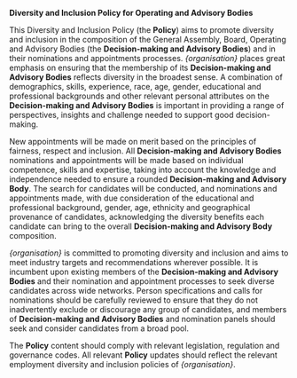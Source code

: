 **Diversity and Inclusion Policy for Operating and Advisory Bodies**

This Diversity and Inclusion Policy (the **Policy**) aims to promote diversity and inclusion in the composition of the General Assembly, Board, Operating and Advisory Bodies (the **Decision-making and Advisory Bodies**) and in their nominations and appointments processes. *{organisation}* places great emphasis on ensuring that the membership of its **Decision-making and Advisory Bodies** reflects diversity in the broadest sense. A combination of demographics, skills, experience, race, age, gender, educational and professional backgrounds and other relevant personal attributes on the **Decision-making and Advisory Bodies** is important in providing a range of perspectives, insights and challenge needed to support good decision-making.

New appointments will be made on merit based on the principles of fairness, respect and inclusion. All **Decision-making and Advisory Bodies** nominations and appointments will be made based on individual competence, skills and expertise, taking into account the knowledge and independence needed to ensure a rounded **Decision-making and Advisory Body**. The search for candidates will be conducted, and nominations and appointments made, with due consideration of the educational and professional background, gender, age, ethnicity and geographical provenance of candidates, acknowledging the diversity benefits each candidate can bring to the overall **Decision-making and Advisory Body** composition.

*{organisation}* is committed to promoting diversity and inclusion and aims to meet industry targets and recommendations wherever possible. It is incumbent upon existing members of the **Decision-making and Advisory Bodies** and their nomination and appointment processes to seek diverse candidates across wide networks. Person specifications and calls for nominations should be carefully reviewed to ensure that they do not inadvertently exclude or discourage any group of candidates, and members of **Decision-making and Advisory Bodies** and nomination panels should seek and consider candidates from a broad pool.

The **Policy** content should comply with relevant legislation, regulation and governance codes. All relevant **Policy** updates should reflect the relevant employment diversity and inclusion policies of *{organisation}*.
